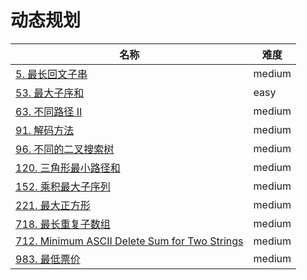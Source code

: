 # 动态规划

**名称**|**难度**
--------|--------
[5. 最长回文子串](../problems/63.%20最长回文子串)|medium
[53. 最大子序和](../problems/53.%20最大子序和)|easy
[63. 不同路径 II](../problems/63.%20不同路径%20II)|medium
[91. 解码方法](../problems/96.%20不同的二叉搜索树)|medium
[96. 不同的二叉搜索树](../problems/96.%20不同的二叉搜索树)|medium
[120. 三角形最小路径和](../problems/120.%20三角形最小路径和)|medium
[152. 乘积最大子序列](../problems/152.%20乘积最大子序列)|medium
[221. 最大正方形](../problems/221.%20最大正方形)|medium
[718. 最长重复子数组](../problems/718.%20最长重复子数组)|medium
[712. Minimum ASCII Delete Sum for Two Strings](../problems/712.%20Minimum%20ASCII%20Delete%20Sum%20for%20Two%20Strings)|medium
[983. 最低票价](../problems/983.%20最低票价)|medium
